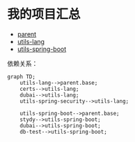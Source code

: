 # 我的项目汇总

* [parent](https://github.com/dbstarll/parent)
* [utils-lang](https://github.com/dbstarll/utils-lang)
* [utils-spring-boot](https://github.com/dbstarll/utils-spring-boot)

依赖关系：

```mermaid
graph TD;
    utils-lang-->parent.base;
    certs-->utils-lang;
    dubai-->utils-lang;
    utils-spring-security-->utils-lang;

    utils-spring-boot-->parent.base;
    stydy-->utils-spring-boot;
    dubai-->utils-spring-boot;
    db-test-->utils-spring-boot;
```

